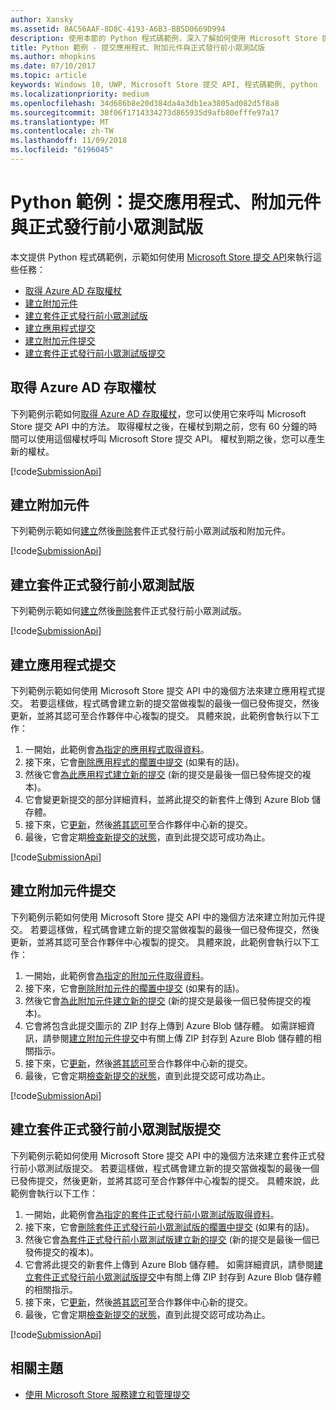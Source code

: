 ```yaml
---
author: Xansky
ms.assetid: 8AC56AAF-8D8C-4193-A6B3-BB5D0669D994
description: 使用本節的 Python 程式碼範例，深入了解如何使用 Microsoft Store 提交 API。
title: Python 範例 - 提交應用程式、附加元件與正式發行前小眾測試版
ms.author: mhopkins
ms.date: 07/10/2017
ms.topic: article
keywords: Windows 10, UWP, Microsoft Store 提交 API, 程式碼範例, python
ms.localizationpriority: medium
ms.openlocfilehash: 34d686b8e20d384da4a3db1ea3805ad082d5f8a8
ms.sourcegitcommit: 38f06f1714334273d865935d9afb80efffe97a17
ms.translationtype: MT
ms.contentlocale: zh-TW
ms.lasthandoff: 11/09/2018
ms.locfileid: "6196045"
---
```

# <a name="python-sample-submissions-for-apps-add-ons-and-flights"></a>Python 範例：提交應用程式、附加元件與正式發行前小眾測試版

本文提供 Python 程式碼範例，示範如何使用 [Microsoft Store 提交 API](create-and-manage-submissions-using-windows-store-services.md)來執行這些任務：

* [取得 Azure AD 存取權杖](#token)
* [建立附加元件](#create-add-on)
* [建立套件正式發行前小眾測試版](#create-package-flight)
* [建立應用程式提交](#create-app-submission)
* [建立附加元件提交](#create-add-on-submission)
* [建立套件正式發行前小眾測試版提交](#create-flight-submission)

<span id="token" />

## <a name="obtain-an-azure-ad-access-token"></a>取得 Azure AD 存取權杖

下列範例示範如何[取得 Azure AD 存取權杖](create-and-manage-submissions-using-windows-store-services.md#obtain-an-azure-ad-access-token)，您可以使用它來呼叫 Microsoft Store 提交 API 中的方法。 取得權杖之後，在權杖到期之前，您有 60 分鐘的時間可以使用這個權杖呼叫 Microsoft Store 提交 API。 權杖到期之後，您可以產生新的權杖。

[!code[SubmissionApi](./code/StoreServicesExamples_Submission/python/Examples.py#L1-L20)]

<span id="create-add-on" />

## <a name="create-an-add-on"></a>建立附加元件

下列範例示範如何[建立](create-an-add-on.md)然後[刪除](delete-an-add-on.md)套件正式發行前小眾測試版和附加元件。

[!code[SubmissionApi](./code/StoreServicesExamples_Submission/python/Examples.py#L26-L52)]

<span id="create-package-flight" />

## <a name="create-a-package-flight"></a>建立套件正式發行前小眾測試版

下列範例示範如何[建立](create-a-flight.md)然後[刪除](delete-a-flight.md)套件正式發行前小眾測試版。

[!code[SubmissionApi](./code/StoreServicesExamples_Submission/python/Examples.py#L58-L87)]

<span id="create-app-submission" />

## <a name="create-an-app-submission"></a>建立應用程式提交

下列範例示範如何使用 Microsoft Store 提交 API 中的幾個方法來建立應用程式提交。 若要這樣做，程式碼會建立新的提交當做複製的最後一個已發佈提交，然後更新，並將其認可至合作夥伴中心複製的提交。 具體來說，此範例會執行以下工作：

1. 一開始，此範例會[為指定的應用程式取得資料](get-an-app.md)。
2. 接下來，它會[刪除應用程式的擱置中提交](delete-an-app-submission.md) (如果有的話)。
3. 然後它會[為此應用程式建立新的提交](create-an-app-submission.md) (新的提交是最後一個已發佈提交的複本)。
4. 它會變更新提交的部分詳細資料，並將此提交的新套件上傳到 Azure Blob 儲存體。
5. 接下來，它[更新](update-an-app-submission.md)，然後[將其認可](commit-an-app-submission.md)至合作夥伴中心新的提交。
6. 最後，它會定期[檢查新提交的狀態](get-status-for-an-app-submission.md)，直到此提交認可成功為止。

[!code[SubmissionApi](./code/StoreServicesExamples_Submission/python/Examples.py#L93-L166)]

<span id="create-add-on-submission" />

## <a name="create-an-add-on-submission"></a>建立附加元件提交

下列範例示範如何使用 Microsoft Store 提交 API 中的幾個方法來建立附加元件提交。 若要這樣做，程式碼會建立新的提交當做複製的最後一個已發佈提交，然後更新，並將其認可至合作夥伴中心複製的提交。 具體來說，此範例會執行以下工作：

1. 一開始，此範例會[為指定的附加元件取得資料](get-an-add-on.md)。
2. 接下來，它會[刪除附加元件的擱置中提交](delete-an-add-on-submission.md) (如果有的話)。
3. 然後它會[為此附加元件建立新的提交](create-an-add-on-submission.md) (新的提交是最後一個已發佈提交的複本)。
4. 它會將包含此提交圖示的 ZIP 封存上傳到 Azure Blob 儲存體。 如需詳細資訊，請參閱[建立附加元件提交](manage-add-on-submissions.md#create-an-add-on-submission)中有關上傳 ZIP 封存到 Azure Blob 儲存體的相關指示。
5. 接下來，它[更新](update-an-add-on-submission.md)，然後[將其認可](commit-an-add-on-submission.md)至合作夥伴中心新的提交。
6. 最後，它會定期[檢查新提交的狀態](get-status-for-an-add-on-submission.md)，直到此提交認可成功為止。

[!code[SubmissionApi](./code/StoreServicesExamples_Submission/python/Examples.py#L172-L245)]

<span id="create-flight-submission" />

## <a name="create-a-package-flight-submission"></a>建立套件正式發行前小眾測試版提交

下列範例示範如何使用 Microsoft Store 提交 API 中的幾個方法來建立套件正式發行前小眾測試版提交。 若要這樣做，程式碼會建立新的提交當做複製的最後一個已發佈提交，然後更新，並將其認可至合作夥伴中心複製的提交。 具體來說，此範例會執行以下工作：

1. 一開始，此範例會[為指定的套件正式發行前小眾測試版取得資料](get-a-flight.md)。
2. 接下來，它會[刪除套件正式發行前小眾測試版的擱置中提交](delete-a-flight-submission.md) (如果有的話)。
3. 然後它會[為套件正式發行前小眾測試版建立新的提交](create-a-flight-submission.md) (新的提交是最後一個已發佈提交的複本)。
4. 它會將此提交的新套件上傳到 Azure Blob 儲存體。 如需詳細資訊，請參閱[建立套件正式發行前小眾測試版提交](manage-flight-submissions.md#create-a-package-flight-submission)中有關上傳 ZIP 封存到 Azure Blob 儲存體的相關指示。
5. 接下來，它[更新](update-a-flight-submission.md)，然後[將其認可](commit-a-flight-submission.md)至合作夥伴中心新的提交。
6. 最後，它會定期[檢查新提交的狀態](get-status-for-a-flight-submission.md)，直到此提交認可成功為止。

[!code[SubmissionApi](./code/StoreServicesExamples_Submission/python/Examples.py#L251-L325)]

## <a name="related-topics"></a>相關主題

* [使用 Microsoft Store 服務建立和管理提交](create-and-manage-submissions-using-windows-store-services.md)
